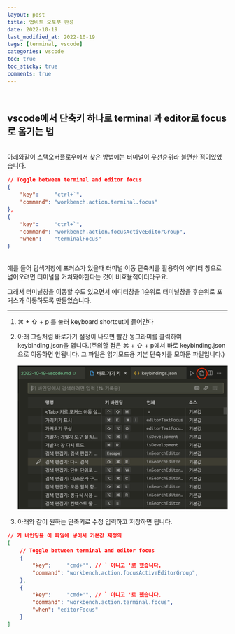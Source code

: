 ```yaml
---
layout: post
title: 업비트 오토봇 완성
date: 2022-10-19
last_modified_at: 2022-10-19
tags: [terminal, vscode]
categories: vscode
toc: true
toc_sticky: true
comments: true
---
```

<br/>

## vscode에서 단축키 하나로 terminal 과 editor로 focus로 옴기는 법

<br/>아래와같이 스택오버플로우에서 찾은 방법에는 터미널이 우선순위라 불편한 점이있었습니다.
```json
// Toggle between terminal and editor focus
{
    "key":     "ctrl+`",
    "command": "workbench.action.terminal.focus"
},
{
    "key":     "ctrl+`",
    "command": "workbench.action.focusActiveEditorGroup",
    "when":    "terminalFocus"
}
```
<br/>예를 들어 탐색기창에 포커스가 있을때 터미널 이동 단축키를 활용하여 에디터 창으로 넘어오려면 터미널을 거쳐와야한다는 것이 비효율적이더라구요.


그래서 터미널창을 이동할 수도 있으면서 에디터창을 1순위로 터미널창을 후순위로 포커스가 이동하도록 만들었습니다.

---
1. ⌘ + ⇧ + p 를 눌러 keyboard shortcut에 들어간다

2. 아래 그림처럼 바로가기 설정이 나오면 빨간 동그라미를 클릭하여 keybinding.json을 엽니다.(주의할 점은 ⌘ + ⇧ + p에서 바로 keybinding.json으로 이동하면 안됩니다. 그 파일은 읽기모드용 기본 단축키를 모아둔 파일입니다.)  
<br/>![keybind](/assets/image/2022-10-19-vscode1.png)  


3. 아래와 같이 원하는 단축키로 수정 입력하고 저장하면 됩니다.
```json
// 키 바인딩을 이 파일에 넣어서 기본값 재정의
[
    // Toggle between terminal and editor focus
    {
        "key":     "cmd+'", // ` 아니고 '로 했습니다. 
        "command": "workbench.action.focusActiveEditorGroup",
    },
    {
        "key":     "cmd+'", // ` 아니고 '로 했습니다.
        "command": "workbench.action.terminal.focus",
        "when": "editorFocus"
    }
]
```